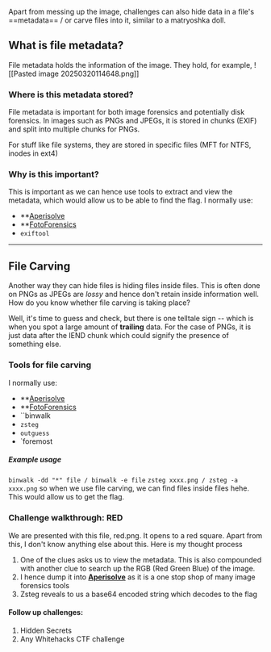 Apart from messing up the image, challenges can also hide data in a file's ==metadata== / or carve files into it, similar to a matryoshka doll.

## What is file metadata?
File metadata holds the information of the image. They hold, for example, 
![[Pasted image 20250320114648.png]]
### Where is this metadata stored?
File metadata is important for both image forensics and potentially disk forensics. In images such as PNGs and JPEGs, it is stored in chunks (EXIF) and split into multiple chunks for PNGs.

For stuff like file systems, they are stored in specific files (MFT for NTFS, inodes in ext4)
### Why is this important?
This is important as we can hence use tools to extract and view the metadata, which would allow us to be able to find the flag.
I normally use:
- **[Aperisolve](https://www.aperisolve.com/)
- **[FotoForensics](https://fotoforensics.com/)
- ``exiftool``
---
## File Carving 
Another way they can hide files is hiding files inside files. This is often done on PNGs as JPEGs are *lossy* and hence don't retain inside information well. How do you know whether file carving is taking place?

Well, it's time to guess and check, but there is one telltale sign -- which is when you spot a large amount of **trailing** data. For the case of PNGs, it is just data after the IEND chunk which could signify the presence of something else. 
### Tools for file carving 
I normally use:
- **[Aperisolve](https://www.aperisolve.com/)
- **[FotoForensics](https://fotoforensics.com/)
- ``binwalk
- `zsteg`
- `outguess`
- `foremost
##### Example usage 
``binwalk -dd "*" file / binwalk -e file`` 
`zsteg xxxx.png / zsteg -a xxxx.png`
so when we use file carving, we can find files inside files hehe. This would allow us to get the flag. 

### Challenge walkthrough: RED
We are presented with this file, red.png. It opens to a red square. Apart from this, I don't know anything else about this. Here is my thought process
1. One of the clues asks us to view the metadata. This is also compounded with another clue to search up the RGB (Red Green Blue) of the image.
2. I hence dump it into **[Aperisolve](https://www.aperisolve.com/)** as it is a one stop shop of many image forensics tools 
3. Zsteg reveals to us a base64 encoded string which decodes to the flag

#### Follow up challenges:
1. Hidden Secrets
2. Any Whitehacks CTF challenge 